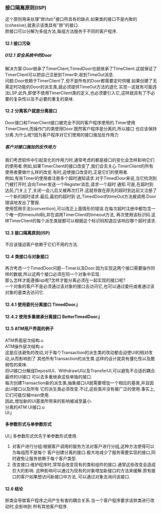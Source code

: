 ### 接口隔离原则(ISP)
这个原则用来处理"胖(fat)"接口所具有的缺点.如果类的接口不是内聚的(cohesive),就表示该类具有"胖"的接口.  
胖接口可以分解为多组方法,每组方法服务于不同的客户程序.
#### 12.1 接口污染
##### 012.1 安全系统中的Door
解决方案:Door继承了TimerClient,TimedDoor也就继承了TimeClient.这就保证了TimerClient可以把自己注册到Timer中,收到TimeOut消息.  
问题:Door依赖于TimerClient了,但不是所有的Door都需要定时供暖.如果创建了无需定时功能的Door的派生类,就必须提供TimeOut方法的退化
实现--这就有可能违法LSP.此外,即使不使用TimerClient类的定义,也必须要引入它,这样就具有了不必要的复杂性以及不必要的重复的臭味.
#### 12.2 分离客户就是分离接口
Door接口和TimerClient接口被完全不同的客户程序使用的.Timer使用TimerClient,而操作门的类使用Door.既然客户程序是分离的,所以接口
也应该保持分离.为什么呢?因为客户程序对它们使用的接口施加反作用力
##### 客户对接口施加的反作用力
我们考虑软件中引起变化的作用力时,通常考虑的都是接口的变化会怎样影响它们的使用者.例如,如果TimerClient的接口改变了,我们会去关心
TimerClient的所有使用者要做什么样的改变.有时,迫使接口改变的,正是它们的使用者.  
例如,有些Timer的使用者注册多个超时通知请求.对于TimedDoor来说,当它检测到门被打开时,会向Timer发送一个Register消息,请求一个超时
通知.可是,在超时到达前,门关上了,关闭一会儿后又被再次打开.这就导致在原先的超时到达前又注册了一个新的超时请求.最后,最初的超时到
达,TimedDoor的timeOut方法被调用.Door错误地发出了警报.  
使用惯用手法(convention),可以改正上面情形的错误.在每次超时注册中都包含一个唯一的timeoutId码,并在调用TimerClient的timeout方法,
再次使用该标识码.这样TimerClient的每个派生类就都可以根据这个标识码知道应该响应哪个超时请求.
#### 12.3 接口隔离原则(ISP)
不应该强迫客户依赖于它们不用的方法.
#### 12.4 类接口与对象接口
再次考虑一个TimedDoor问题--Timer以及Door.因为实现这两个接口需要操作同样的数据,所以这两个接口必须在同一个对象中实现.  
那么怎样才能遵循isp呢?怎样才能分离必须在一起实现的接口呢?  
一个对象的客户不是必须通过该对象的接口去访问它,也可以通过委托或者通过该对象的基类去访问它.
#### 12.4.1 使用委托分离接口 TimedDoor.j
#### 12.4.2 使用多重继承分离接口 BetterTimedDoor.j
#### 12.5 ATM用户界面的例子
ATM界面层次结构.u  
ATM操作层次结构.u  
这是应该避免的改动,对于每个Transaction的派生类的改动都会迫使UI的相对改动,从而影响到了
其他所有Transaction的派生类.这样的设计就具有僵化性以及脆弱性的臭味.  
将UI接口分解成DepositUI、WithdrawUI以及TransferUI,可以避免不合适的耦合.最终的UI接口
可以去多重继承这些单独的接口.  
每次创建Transaction新的派生类,抽象接口UI就需要增加一个相应的基类,并且因此UI接口以及所有
它的派生类必须改变.不过,这些类并没有被广泛的使用.事实上,它们可能仅被main使用.  
因此,增加新的UI基类所带来的影响被减至最小.  
分离的ATM UI接口.u  
UI.j
#### 多参数形式与单参数形式
UI.j
多参数形式优先于单参数形式使用.
1. 对客户进行分组:根据客户调用的服务方法对客户进行分组,这种方法使得可以为每组而不是每个
客户创建分离的接口.极大地减少了服务需要实现的接口,同时避免让服务依赖于每个客户类型.
2. 改变接口:维护程序时,常常会改变现有的类和组件的接口.通常这些改变会造成巨大的影响.
这种影响可以通过为现有的对象增加新接口的方法来缓解.原有接口的客户如果想访问新接口中方法,
可以通过对象去询问该接口.
#### 12.6 结论
胖类会导致客户程序之间产生有害的耦合关系.当一个客户程序要求该胖类进行改动时,会影响到
所有其他客户程序.

